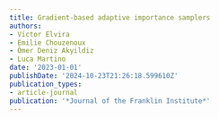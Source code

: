 ```yaml
---
title: Gradient-based adaptive importance samplers
authors:
- Vı́ctor Elvira
- Emilie Chouzenoux
- Ömer Deniz Akyildiz
- Luca Martino
date: '2023-01-01'
publishDate: '2024-10-23T21:26:18.599610Z'
publication_types:
- article-journal
publication: '*Journal of the Franklin Institute*'
---
```

